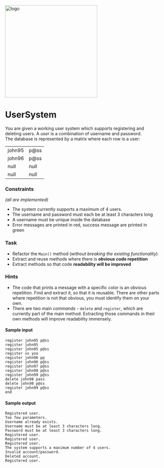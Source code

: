 <img src="https://webassets.telerikacademy.com/images/default-source/logos/telerik-academy.svg)" alt="logo" width="300px" style="margin-top: 20px;"/>

# UserSystem
You are given a working user system which supports registering and deleting users. A _user_ is a combination of username and password.  
The database is represented by a matrix where each row is a user:

| | |
|-|-|
|john95|p@ss|
|john96|p@ss|
|null|null|
|null|null|

### Constraints 
_(all are implemented)_  
- The system currently supports a maximum of 4 users.
- The username and password must each be at least 3 characters long
- A username must be unique inside the database
- Error messages are printed in red, success message are printed in green

### Task

- Refactor the `Main()` method (_without breaking the existing functionality_)
- Extract and reuse methods where there is **obvious code repetition**
- Extract methods so that code **readability will be improved**

### Hints

- The code that prints a message with a specific color is an obvious repetition. Find and extract it, so that it is reusable. There are other parts where repetition is not that obvious, you must identify them on your own.
- There are two main _commands_ - `delete` and `register`, which are currently part of the main method. Extracting those commands in their own methods will improve readability immensely.

#### Sample input
```
register john95 p@ss
register john95
register john95 p@ss
register xx yoo
register john96 pp
register john96 p@ss
register john97 p@ss
register john98 p@ss
register john99 p@ss
delete john98 pass
delete john98 p@ss
register john99 p@ss
end
```
#### Sample output
```
Registered user.
Too few parameters.
Username already exists.
Username must be at least 3 characters long.
Password must be at least 3 characters long.
Registered user.
Registered user.
Registered user.
The system supports a maximum number of 4 users.
Invalid account/password.
Deleted account.
Registered user.
```
